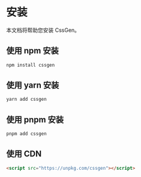 # 安装

本文档将帮助您安装 CssGen。

## 使用 npm 安装

```bash
npm install cssgen
```

## 使用 yarn 安装

```bash
yarn add cssgen
```

## 使用 pnpm 安装

```bash
pnpm add cssgen
```

## 使用 CDN

```html
<script src="https://unpkg.com/cssgen"></script>
``` 